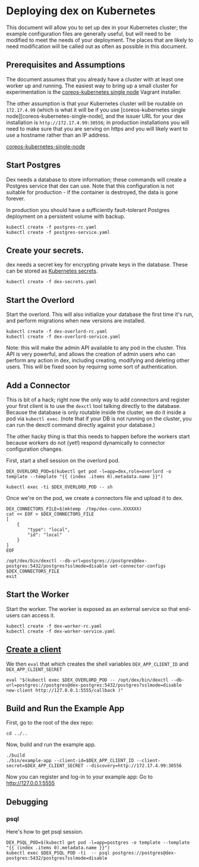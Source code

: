 # Deploying dex on Kubernetes

This document will allow you to set up dex in your Kubernetes cluster; the example configuration files are generally useful, but will need to be modified to meet the needs of your deployment. The places that are likely to need modification will be called out as often as possible in this document.

## Prerequisites and Assumptions

The document assumes that you already have a cluster with at least one worker up and running. The easiest way to bring up a small cluster for experimentation is the [coreos-kubernetes single node](coreos-kubernetes-single-node) Vagrant installer.

The other assumption is that your Kubernetes cluster will be routable on `172.17.4.99`  (which is what it will be if you use [coreos-kubernetes single node][coreos-kubernetes-single-node], and the issuer URL for your dex installation is `http://172.17.4.99:30556`; in production installations you will need to make sure that you are serving on https and you will likely want to use a hostname rather than an IP address.

[coreos-kubernetes-single-node](https://github.com/coreos/coreos-kubernetes/blob/master/single-node/README.md)

## Start Postgres

Dex needs a database to store information; these commands will create a Postgres service that dex can use. Note that this configuration is not suitable for production - if the container is destroyed, the data is gone forever. 

In production you should have a sufficiently fault-tolerant Postgres deployment on a persistent volume with backup.

```
kubectl create -f postgres-rc.yaml
kubectl create -f postgres-service.yaml
```

## Create your secrets.

dex needs a secret key for encrypting private keys in the database. These can be stored as [Kubernetes secrets][k8s-secrets].

[k8s-secrets]: http://kubernetes.io/v1.0/docs/user-guide/secrets.html

```
kubectl create -f dex-secrets.yaml
```

## Start the Overlord

Start the overlord. This will also initialize your database the first time it's run, and perform migrations when new versions are installed.

```
kubectl create -f dex-overlord-rc.yaml
kubectl create -f dex-overlord-service.yaml
```

Note: this will make the admin API available to any pod in the cluster. This API is very powerful, and allows the creation of admin users who can perform any action in dex, including creating, modifying and deleting other users. This will be fixed soon by requirng some sort of authentication.

## Add a Connector

This is bit of a hack; right now the only way to add connectors and register
your first client is to use the `dexctl` tool talking directly to the
database. Because the database is only routable inside the cluster, we do it
inside a pod via `kubectl exec`. (note that if your DB is not running on the cluster, you can run the dexctl command directly against your database.)

The other hacky thing is that this needs to happen before the workers start because workers do not (yet!) respond dynamically to connector configuration changes.

First, start a shell session on the overlord pod.
```
DEX_OVERLORD_POD=$(kubectl get pod -l=app=dex,role=overlord -o template --template "{{ (index .items 0).metadata.name }}")

kubectl exec -ti $DEX_OVERLORD_POD -- sh
```

Once we're on the pod, we create a connectors file and upload it to dex.

```
DEX_CONNECTORS_FILE=$(mktemp  /tmp/dex-conn.XXXXXX)
cat << EOF > $DEX_CONNECTORS_FILE
[
	{
		"type": "local",
		"id": "local"
	}
]
EOF

/opt/dex/bin/dexctl --db-url=postgres://postgres@dex-postgres:5432/postgres?sslmode=disable set-connector-configs $DEX_CONNECTORS_FILE
exit
```

## Start the Worker

Start the worker. The worker is exposed as an external service so that end-users can access it.

```
kubectl create -f dex-worker-rc.yaml
kubectl create -f dex-worker-service.yaml
```

## [Create a client](https://github.com/coreos/dex#registering-clients)

We then `eval` that which creates the shell variables `DEX_APP_CLIENT_ID` and `DEX_APP_CLIENT_SECRET`

```
eval "$(kubectl exec $DEX_OVERLORD_POD -- /opt/dex/bin/dexctl --db-url=postgres://postgres@dex-postgres:5432/postgres?sslmode=disable new-client http://127.0.0.1:5555/callback )"
```

## Build and Run the Example App

First, go to the root of the dex repo:

```
cd ../..
```

Now, build and run the example app.

```
./build
./bin/example-app --client-id=$DEX_APP_CLIENT_ID --client-secret=$DEX_APP_CLIENT_SECRET --discovery=http://172.17.4.99:30556
```

Now you can register and log-in to your example app: Go to http://127.0.0.1:5555

## Debugging


### psql

Here's how to get psql session.
```
DEX_PSQL_POD=$(kubectl get pod -l=app=postgres -o template --template "{{ (index .items 0).metadata.name }}")
kubectl exec $DEX_PSQL_POD -ti  -- psql postgres://postgres@dex-postgres:5432/postgres?sslmode=disable
```


